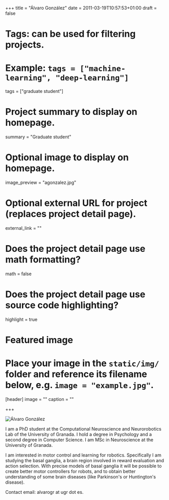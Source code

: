 +++
title = "Álvaro González"
date = 2011-03-19T10:57:53+01:00
draft = false

# Tags: can be used for filtering projects.
# Example: `tags = ["machine-learning", "deep-learning"]`
tags = ["graduate student"]

# Project summary to display on homepage.
summary = "Graduate student"

# Optional image to display on homepage.
image_preview = "agonzalez.jpg"

# Optional external URL for project (replaces project detail page).
external_link = ""

# Does the project detail page use math formatting?
math = false

# Does the project detail page use source code highlighting?
highlight = true

# Featured image
# Place your image in the `static/img/` folder and reference its filename below, e.g. `image = "example.jpg"`.
[header]
image = ""
caption = ""

+++

![Álvaro González](/img/agonzalez.jpg)

I am a PhD student at the Computational Neuroscience and Neurorobotics Lab of the University of Granada. I hold a degree in Psychology and a second degree in Computer Science. I am MSc in Neuroscience at the University of Granada. 

I am interested in motor control and learning for robotics. Specifically I am studying the basal ganglia, a brain region involved in reward evaluation and action selection. With precise models of basal ganglia it will be possible to create better motor controllers for robots, and to obtain better understanding of some brain diseases (like Parkinson's or Huntington's disease).

Contact email: alvarogr at ugr dot es.
